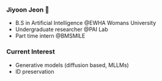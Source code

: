### Jiyoon Jeon 🐶

- B.S in Artificial Intelligence @EWHA Womans University<br>
- Undergraduate researcher @PAI Lab<br>
- Part time intern @BMSMILE<br>

### Current Interest 
- Generative models (diffusion based, MLLMs)
- ID preservation 
